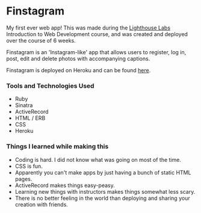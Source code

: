 # Finstagram

My first ever web app! This was made during the [Lighthouse Labs](https://www.lighthouselabs.ca/) Introduction to Web Development course, and was created and deployed over the course of 6 weeks.

Finstagram is an 'Instagram-like' app that allows users to register, log in, post, edit and delete photos with accompanying captions.

Finstagram is deployed on Heroku and can be found [here](https://intense-citadel-23622.herokuapp.com/).

### Tools and Technologies Used
- Ruby
- Sinatra
- ActiveRecord
- HTML / ERB
- CSS
- Heroku

### Things I learned while making this
- Coding is hard. I did not know what was going on most of the time.
- CSS is fun.
- Apparently you can't make apps by just having a bunch of static HTML pages.
- ActiveRecord makes things easy-peasy.
- Learning new things with instructors makes things somewhat less scary.
- There is no better feeling in the world than deploying and sharing your creation with friends.
